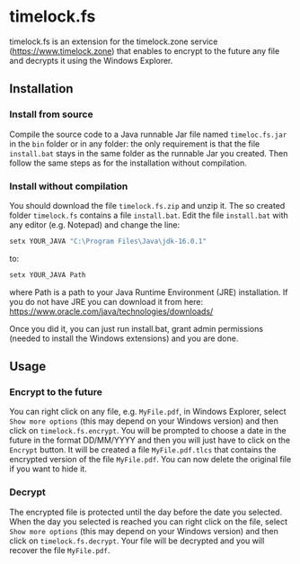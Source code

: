 # timelock.fs
timelock.fs is an extension for the timelock.zone service (https://www.timelock.zone) that enables to encrypt to the future any file and decrypts it using the Windows Explorer.

## Installation
### Install from source
Compile the source code to a Java runnable Jar file named `timeloc.fs.jar` in the `bin` folder or in any folder: the only requirement is that the file `install.bat` stays in the same folder as the runnable Jar you created.
Then follow the same steps as for the installation without compilation.

### Install without compilation
You should download the file `timelock.fs.zip` and unzip it.  The so created folder `timelock.fs` contains a file `install.bat`.
Edit the file `install.bat` with any editor (e.g. Notepad) and change the line:
```bash
setx YOUR_JAVA "C:\Program Files\Java\jdk-16.0.1"
```
to:
```bash
setx YOUR_JAVA Path
```
where Path is a path to your Java Runtime Environment (JRE) installation.
If you do not have JRE you can download it from here: https://www.oracle.com/java/technologies/downloads/

Once you did it, you can just run install.bat, grant admin permissions (needed to install the Windows extensions) and you are done.

## Usage

### Encrypt to the future
You can right click on any file, e.g. `MyFile.pdf`, in Windows Explorer, select `Show more options` (this may depend on your Windows version) and then click on `timelock.fs.encrypt`.
You will be prompted to choose a date in the future in the format DD/MM/YYYY and then you will just have to click on the `Encrypt` button. It will be created a file `MyFile.pdf.tlcs` that contains the encrypted version of the file `MyFile.pdf`. You can now delete the original file if you want to hide it.


### Decrypt
The encrypted file is protected until the day before the date you selected.
When the day you selected is reached you can right click on the file, select `Show more options` (this may depend on your Windows version) and then click on `timelock.fs.decrypt`. Your file will be decrypted and you will recover the file `MyFile.pdf`.
